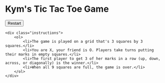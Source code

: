 
<html lang="en">

<head>
    <meta charset="UTF-8">
    <meta name="viewport" content="width=device-width, initial-scale=1.0">
    <link rel="stylesheet" href="styles/styles.css">
    <link href="https://fonts.googleapis.com/css2?family=Raleway&display=swap" rel="stylesheet">
    <script src="scripts/script.js" defer></script>
    <title>Document</title>
</head>

<body>
    <h1>Kym's Tic Tac Toe Game</h1>
    <div class="board" id="board">
        <div class="cell" data-cell></div>
        <div class="cell" data-cell></div>
        <div class="cell" data-cell></div>
        <div class="cell" data-cell></div>
        <div class="cell" data-cell></div>
        <div class="cell" data-cell></div>
        <div class="cell" data-cell></div>
        <div class="cell" data-cell></div>
        <div class="cell" data-cell></div>
    </div>
    <div class="winning-message" id="winningMessage">
        <div data-winning-message-text></div>
        <button id="restartButton">Restart</button>
    </div>

    <div class="instructions">
        <ol>
            <li>The game is played on a grid that's 3 squares by 3 squares.</li>
            <li>You are X, your friend is O. Players take turns putting their marks in empty squares.</li>
            <li>The first player to get 3 of her marks in a row (up, down, across, or diagonally) is the winner.</li>
            <li>When all 9 squares are full, the game is over.</li>
        </ol>
    </div>
</body>

</html>
